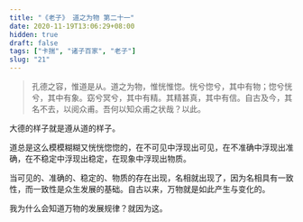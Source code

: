 ```yaml
---
title: "《老子》 道之为物 第二十一"
date: 2020-11-19T13:06:29+08:00
hidden: true
draft: false
tags: ["卡揣", "诸子百家", "老子"]
slug: "21"
---
```


> 孔德之容，惟道是从。道之为物，惟恍惟惚。恍兮惚兮，其中有物；惚兮恍兮，其中有象。窈兮冥兮，其中有精。其精甚真，其中有信。自古及今，其名不去，以阅众甫。吾何以知众甫之状哉？以此。 

大德的样子就是遵从道的样子。

道总是这么模模糊糊又恍恍惚惚的，在不可见中浮现出可见，在不准确中浮现出准确，在不稳定中浮现出稳定，在现象中浮现出物质。

当可见的、准确的、稳定的、物质的存在出现，名相就出现了，因为名相具有一致性，而一致性是众生发展的基础。自古以来，万物就是如此产生与变化的。

我为什么会知道万物的发展规律？就因为这。